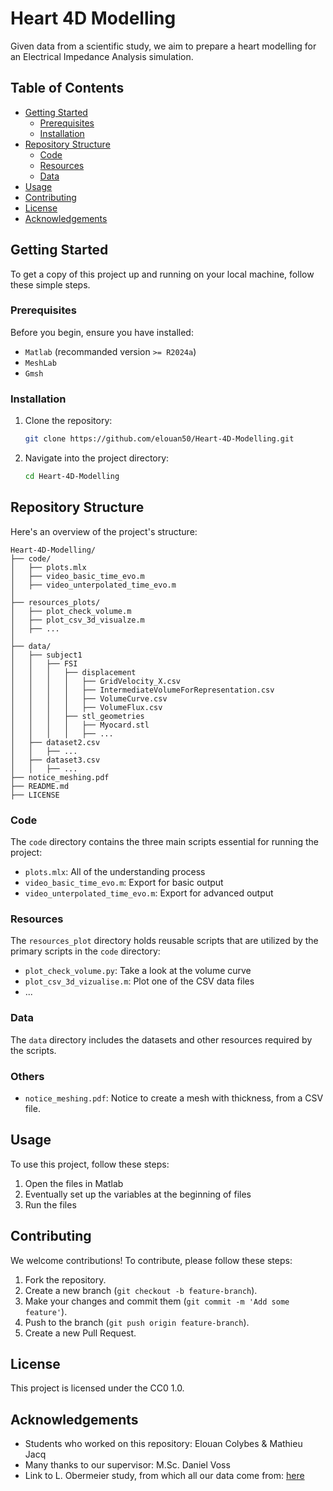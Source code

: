 # Heart 4D Modelling
 Given data from a scientific study, we aim to prepare a heart modelling for an Electrical Impedance Analysis simulation.

## Table of Contents

- [Getting Started](#getting-started)
  - [Prerequisites](#prerequisites)
  - [Installation](#installation)
- [Repository Structure](#repository-structure)
  - [Code](#code)
  - [Resources](#resources)
  - [Data](#data)
- [Usage](#usage)
- [Contributing](#contributing)
- [License](#license)
- [Acknowledgements](#acknowledgements)

## Getting Started

To get a copy of this project up and running on your local machine, follow these simple steps.

### Prerequisites

Before you begin, ensure you have installed:
- `Matlab` (recommanded version `>= R2024a`)
- `MeshLab`
- `Gmsh`

### Installation

1. Clone the repository:
    ```bash
    git clone https://github.com/elouan50/Heart-4D-Modelling.git
    ```
2. Navigate into the project directory:
    ```bash
    cd Heart-4D-Modelling
    ```

## Repository Structure

Here's an overview of the project's structure:

```plaintext
Heart-4D-Modelling/
├── code/
│   ├── plots.mlx
│   ├── video_basic_time_evo.m
│   ├── video_unterpolated_time_evo.m
│
├── resources_plots/
│   ├── plot_check_volume.m
│   ├── plot_csv_3d_visualze.m
│   ├── ...
│
├── data/
│   ├── subject1
│   │   ├── FSI
│   │   │   ├── displacement
│   │   │   │   ├── GridVelocity_X.csv
│   │   │   │   ├── IntermediateVolumeForRepresentation.csv
│   │   │   │   ├── VolumeCurve.csv
│   │   │   │   ├── VolumeFlux.csv
│   │   │   ├── stl_geometries
│   │   │   │   ├── Myocard.stl
│   │   │   │   ├── ...
│   ├── dataset2.csv
│   │   ├── ...
│   ├── dataset3.csv
│   │   ├── ...
├── notice_meshing.pdf
├── README.md
├── LICENSE
```

### Code
The `code` directory contains the three main scripts essential for running the project:

- `plots.mlx`: All of the understanding process
- `video_basic_time_evo.m`: Export for basic output
- `video_unterpolated_time_evo.m`: Export for advanced output

### Resources
The `resources_plot` directory holds reusable scripts that are utilized by the primary scripts in the `code` directory:

- `plot_check_volume.py`: Take a look at the volume curve
- `plot_csv_3d_vizualise.m`: Plot one of the CSV data files
- ...

### Data
The `data` directory includes the datasets and other resources required by the scripts.

### Others

- `notice_meshing.pdf`: Notice to create a mesh with thickness, from a CSV file.


## Usage
To use this project, follow these steps:

1. Open the files in Matlab
2. Eventually set up the variables at the beginning of files
3. Run the files


## Contributing
We welcome contributions! To contribute, please follow these steps:

1. Fork the repository.
2. Create a new branch (`git checkout -b feature-branch`).
3. Make your changes and commit them (`git commit -m 'Add some feature'`).
4. Push to the branch (`git push origin feature-branch`).
5. Create a new Pull Request.

## License
This project is licensed under the CC0 1.0.

## Acknowledgements

- Students who worked on this repository: Elouan Colybes & Mathieu Jacq
- Many thanks to our supervisor: M.Sc. Daniel Voss
- Link to L. Obermeier study, from which all our data come from: [here](https://ieeexplore.ieee.org/document/10478556)
